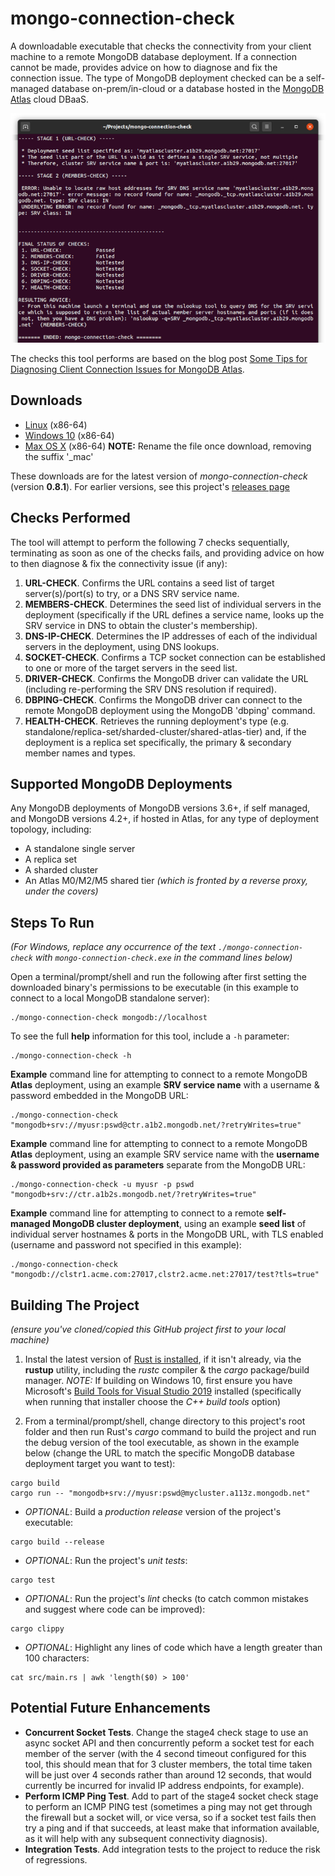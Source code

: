 # mongo-connection-check

A downloadable executable that checks the connectivity from your client machine to a remote MongoDB database deployment. If a connection cannot be made, provides advice on how to diagnose and fix the connection issue. The type of MongoDB deployment checked can be a self-managed database on-prem/in-cloud or a database hosted in the [MongoDB Atlas](https://www.mongodb.com/cloud/atlas) cloud DBaaS.

![Screenshot of the mongo-connection-check tool](.tool_pic.png)

The checks this tool performs are based on the blog post [Some Tips for Diagnosing Client Connection Issues for MongoDB Atlas](http://pauldone.blogspot.com/2019/12/tips-for-atlas-connectivity.html).

## Downloads

 * [Linux](https://github.com/pkdone/mongo-connection-check/releases/download/0.8.1/mongo-connection-check) (x86-64)
 * [Windows 10](https://github.com/pkdone/mongo-connection-check/releases/download/0.8.1/mongo-connection-check.exe) (x86-64)
 * [Max OS X](https://github.com/pkdone/mongo-connection-check/releases/download/0.8.1/mongo-connection-check_mac) (x86-64)  __NOTE:__ Rename the file once download, removing the suffix '_mac'

These downloads are for the latest version of _mongo-connection-check_ (version __0.8.1__). For earlier versions, see this project's [releases page](https://github.com/pkdone/mongo-connection-check/releases)

## Checks Performed

The tool will attempt to perform the following 7 checks sequentially, terminating as soon as one of the checks fails, and providing advice on how to then diagnose & fix the connectivity issue (if any):
 1. __URL-CHECK__. Confirms the URL contains a seed list of target server(s)/port(s) to try, or a DNS SRV service name.
 2. __MEMBERS-CHECK__. Determines the seed list of individual servers in the deployment (specifically if the URL defines a service name, looks up the SRV service in DNS to obtain the cluster's membership).
 3. __DNS-IP-CHECK__. Determines the IP addresses of each of the individual servers in the deployment, using DNS lookups.
 4. __SOCKET-CHECK__. Confirms a TCP socket connection can be established to one or more of the target servers in the seed list.
 5. __DRIVER-CHECK__. Confirms the MongoDB driver can validate the URL (including re-performing the SRV DNS resolution if required).
 6. __DBPING-CHECK__. Confirms the MongoDB driver can connect to the remote MongoDB deployment using the MongoDB 'dbping' command.
 7. __HEALTH-CHECK__. Retrieves the running deployment's type (e.g. standalone/replica-set/sharded-cluster/shared-atlas-tier) and, if the deployment is a replica set specifically, the primary & secondary member names and types.

## Supported MongoDB Deployments

Any MongoDB deployments of MongoDB versions 3.6+, if self managed, and MongoDB versions 4.2+, if hosted in Atlas, for any type of deployment topology, including:
 * A standalone single server
 * A replica set
 * A sharded cluster
 * An Atlas M0/M2/M5 shared tier _(which is fronted by a reverse proxy, under the covers)_
 
## Steps To Run

_(For Windows, replace any occurrence of the text `./mongo-connection-check` with `mongo-connection-check.exe` in the command lines below)_

Open a terminal/prompt/shell and run the following after first setting the downloaded binary's permissions to be executable (in this example to connect to a local MongoDB standalone server):

```console
./mongo-connection-check mongodb://localhost
```

To see the full __help__ information for this tool, include a `-h` parameter:

```console
./mongo-connection-check -h
```

__Example__ command line for attempting to connect to a remote MongoDB __Atlas__ deployment, using an example __SRV service name__ with a username & password embedded in the MongoDB URL:

```console
./mongo-connection-check "mongodb+srv://myusr:pswd@ctr.a1b2.mongodb.net/?retryWrites=true"
```

__Example__ command line for attempting to connect to a remote MongoDB __Atlas__ deployment, using an example SRV service name with the __username & password provided as parameters__ separate from the MongoDB URL:

```console
./mongo-connection-check -u myusr -p pswd "mongodb+srv://ctr.a1b2s.mongodb.net/?retryWrites=true"
```

__Example__ command line for attempting to connect to a remote __self-managed MongoDB cluster deployment__, using an example __seed list__ of individual server hostnames & ports in the MongoDB URL, with TLS enabled (username and password not specified in this example):

```console
./mongo-connection-check "mongodb://clstr1.acme.com:27017,clstr2.acme.net:27017/test?tls=true"
```

## Building The Project

_(ensure you've cloned/copied this GitHub project first to your local machine)_

 1. Instal the latest version of [Rust is installed](https://www.rust-lang.org/tools/install), if it isn't already, via the __rustup__ utility, including the _rustc_ compiler & the _cargo_ package/build manager. _NOTE:_ If building on Windows 10, first ensure you have Microsoft's [Build Tools for Visual Studio 2019](https://visualstudio.microsoft.com/thank-you-downloading-visual-studio/?sku=BuildTools&rel=16) installed (specifically when running that installer choose the _C++ build tools_ option)

 2. From a terminal/prompt/shell, change directory to this project's root folder and then run Rust's _cargo_ command to build the project and run the debug version of the tool executable, as shown in the example below (change the URL to match the specific MongoDB database deployment target you want to test):
 
```console
cargo build
cargo run -- "mongodb+srv://myusr:pswd@mycluster.a113z.mongodb.net"
```

 * _OPTIONAL_: Build a _production release_ version of the project's executable:
```console
cargo build --release
```
 
 * _OPTIONAL_: Run the project's _unit tests_:
```console
cargo test
```
 
 * _OPTIONAL_: Run the project's _lint_ checks (to catch common mistakes and suggest where code can be improved):
```console
cargo clippy
```

 * _OPTIONAL_: Highlight any lines of code which have a length greater than 100 characters:
```console
cat src/main.rs | awk 'length($0) > 100'
```

## Potential Future Enhancements

* __Concurrent Socket Tests__. Change the stage4 check stage to use an async socket API and then concurrently peform a socket test for each member of the server (with the 4 second timeout configured for this tool, this should mean that for 3 cluster members, the total time taken will be just over 4 seconds rather than around 12 seconds, that would currently be incurred for invalid IP address endpoints, for example).
* __Perform ICMP Ping Test__. Add to part of the stage4 socket check stage to perform an ICMP PING test (sometimes a ping may not get through the firewall but a socket will, or vice versa, so if a socket test fails then try a ping and if that succeeds, at least make that information available, as it will help with any subsequent connectivity diagnosis).
* __Integration Tests__. Add integration tests to the project to reduce the risk of regressions.

